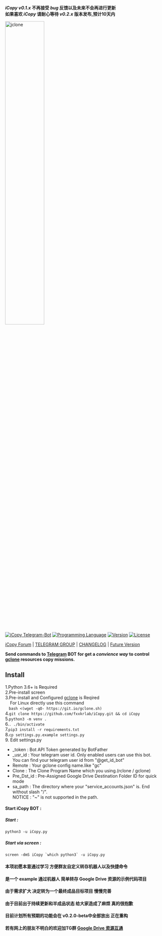 **_iCopy v0.1.x_ 不再接受 _bug_ 反馈以及未来不会再进行更新**  
**如果喜欢 _iCopy_ 请耐心等待 _v0.2.x_ 版本发布,预计10天内**  

[<img src="https://f002.backblazeb2.com/file/jsuforum-upload/optimized/1X/cff2835c1652bb57a18aac42a3eee34b51cd9b89_2_1380x386.gif" width="50%" alt="jclone">](https://bbs.jsu.net/c/official-project/icopy/6)  

[![iCopy Telegram-Bot](https://img.shields.io/badge/iCopy-Telegram%20BOT-red?style=flat-square&logo=appveyor)](https://bbs.jsu.net/c/official-project/icopy/6)
[![Programming Language](https://img.shields.io/badge/LANGUAGE-Python%203.6%2B-success?style=flat-square&logo=appveyor)](https://bbs.jsu.net/c/official-project/icopy/6)
[![Version](https://img.shields.io/badge/Version-0.1.7--beta.2-ff69b4?style=flat-square&logo=appveyor)](https://bbs.jsu.net/c/official-project/icopy/6)
[![License](https://img.shields.io/github/license/fxxkrlab/iCopy?style=flat-square&logo=appveyor)](https://bbs.jsu.net/c/official-project/icopy/6)  

[iCopy Forum](https://bbs.jsu.net/c/official-project/icopy/6) |
[TELEGRAM GROUP](https://t.me/sharegdrive) |
[CHANGELOG](CHANGELOG.md) |
[Future Version](https://github.com/fxxkrlab/iCopy/projects/1)  
 
**Send commands to [Telegram](http://telegram.org) BOT for get a _convience way_ to control [gclone](https://github.com/donwa/gclone) resources copy missions.**  

## Install  
1.Python 3.6+ is Required  
2.Pre-install screen  
3.Pre-install and Configured [gclone](https://github.com/donwa/gclone) is Reqired  
&nbsp;&nbsp;&nbsp;&nbsp;For Linux directly use this command  
&nbsp;&nbsp;&nbsp;`bash <(wget -qO- https://git.io/gclone.sh)`  
4.`git clone https://github.com/fxxkrlab/iCopy.git && cd iCopy`  
5.`python3 -m venv .`  
6.`. ./bin/activate`  
7.`pip3 install -r requirements.txt`  
8.`cp settings.py.example settings.py`  
9.&nbsp;Edit settings.py   

* _token : Bot API Token generated by BotFather  
* _usr_id : Your telegram user id. Only enabled users can use this bot.  
            You can find your telegram user id from "@get_id_bot"  
* Remote : Your gclone config name.like "gc"  
* Clone : The Clone Program Name which you using.(rclone / gclone)  
* Pre_Dst_id : Pre-Assigned Google Drive Destination Folder ID for quick mode  
* sa_path : The directory where your "service_accounts.json" is. End without slash "/".  
            NOTICE : "~" is not supported in the path.  

#### Start iCopy BOT :   
##### Start :  
`python3 -u iCopy.py`  

##### Start via screen :  
``screen -dmS iCopy `which python3` -u iCopy.py``  

#### 本项初愿本意通过学习 方便群友自定义转存机器人以及快捷命令  
#### 是一个 example 通过机器人 简单转存 Google Drive 资源的示例代码项目
#### 由于需求扩大 决定转为一个最终成品目标项目 慢慢完善  
#### 由于目前出于持续更新和半成品状态 给大家造成了麻烦 真的很抱歉
#### 目前计划所有预期的功能会在 v0.2.0-beta中全部放出 正在重构
#### 若有网上的朋友不明白的欢迎加TG群 [Google Drive 资源互通](https://t.me/sharegdrive)  